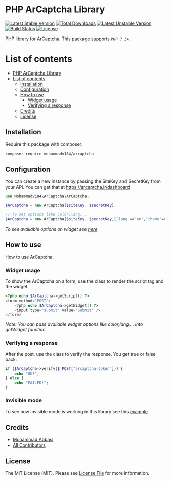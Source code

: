 # PHP ArCaptcha Library

[![Latest Stable Version](http://poser.pugx.org/mohammadv184/arcaptcha/v)](https://packagist.org/packages/mohammadv184/arcaptcha)
[![Total Downloads](http://poser.pugx.org/mohammadv184/arcaptcha/downloads)](https://packagist.org/packages/mohammadv184/arcaptcha)
[![Latest Unstable Version](http://poser.pugx.org/mohammadv184/arcaptcha/v/unstable)](https://packagist.org/packages/mohammadv184/arcaptcha)
[![Build Status](https://travis-ci.com/mohammadv184/arcaptcha.svg?branch=main)](https://travis-ci.com/mohammadv184/arcaptcha)
[![License](http://poser.pugx.org/mohammadv184/arcaptcha/license)](https://packagist.org/packages/mohammadv184/arcaptcha)

PHP library for ArCaptcha.
This package supports `PHP 7.3+`.

# List of contents

- [PHP ArCaptcha Library](#PHP-ArCaptcha-Library)
- [List of contents](#list-of-contents)
  - [Installation](#Installation)
  - [Configuration](#Configuration)
  - [How to use](#how-to-use)
    - [Widget usage](#Widget-usage)
    - [Verifying a response](#Verifying-a-response)
  - [Credits](#credits)
  - [License](#license)

## Installation

Require this package with composer:

```bash
composer require mohammadv184/arcaptcha
```

## Configuration

You can create a new instance by passing the SiteKey and SecretKey from your API.
You can get that at https://arcaptcha.ir/dashboard

```php
use Mohammadv184\ArCaptcha\ArCaptcha;

$ArCaptcha = new ArCaptcha($siteKey, $secretKey);

// To set options like color,lang,...
$ArCaptcha = new ArCaptcha($siteKey, $secretKey,['lang'=>'en','theme'=>'dark']);

```

_To see available options on widget see [here](https://docs.arcaptcha.ir/docs/configuration#arcaptcha-container-configuration)_

## How to use

How to use ArCaptcha.

### Widget usage

To show the ArCaptcha on a form, use the class to render the script tag and the widget.

```php
<?php echo $ArCaptcha->getScript() ?>
<form method="POST">
    <?php echo $ArCaptcha->getWidget() ?>
    <input type="submit" value="Submit" />
</form>
```

_Note: You can pass available widget options like color,lang,... into getWidget function_

### Verifying a response

After the post, use the class to verify the response.
You get true or false back:

```php
if ($ArCaptcha->verify($_POST["arcaptcha-token"])) {
    echo "OK!";
} else {
    echo "FAILED!";
}
```

### Invisible mode

To see how invisible mode is working in this library see this [example](https://github.com/arcaptcha/arcaptcha-php-example/blob/main/without-composer/index-invisible.php)

## Credits

- [Mohammad Abbasi](https://github.com/mohammadv184)
- [All Contributors](../../contributors)

## License

The MIT License (MIT). Please see [License File](LICENSE) for more information.
